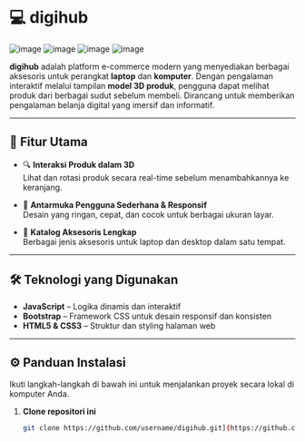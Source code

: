 # 💻 digihub
![image](https://img.shields.io/badge/JavaScript-323330?style=for-the-badge&logo=javascript&logoColor=F7DF1E)
![image](https://img.shields.io/badge/Bootstrap-563D7C?style=for-the-badge&logo=bootstrap&logoColor=white)
![image](https://img.shields.io/badge/HTML5-E34F26?style=for-the-badge&logo=html5&logoColor=white)
![image](https://img.shields.io/badge/CSS3-1572B6?style=for-the-badge&logo=css3&logoColor=white)

**digihub** adalah platform e-commerce modern yang menyediakan berbagai aksesoris untuk perangkat **laptop** dan **komputer**. Dengan pengalaman interaktif melalui tampilan **model 3D produk**, pengguna dapat melihat produk dari berbagai sudut sebelum membeli. Dirancang untuk memberikan pengalaman belanja digital yang imersif dan informatif.

---

## 🚀 Fitur Utama

- 🔍 **Interaksi Produk dalam 3D**  
  Lihat dan rotasi produk secara real-time sebelum menambahkannya ke keranjang.

- 🛒 **Antarmuka Pengguna Sederhana & Responsif**  
  Desain yang ringan, cepat, dan cocok untuk berbagai ukuran layar.

- 🎨 **Katalog Aksesoris Lengkap**  
  Berbagai jenis aksesoris untuk laptop dan desktop dalam satu tempat.

---

## 🛠️ Teknologi yang Digunakan

- **JavaScript** – Logika dinamis dan interaktif
- **Bootstrap** – Framework CSS untuk desain responsif dan konsisten
- **HTML5 & CSS3** – Struktur dan styling halaman web

---

## ⚙️ Panduan Instalasi

Ikuti langkah-langkah di bawah ini untuk menjalankan proyek secara lokal di komputer Anda.

1. **Clone repositori ini**
   ```bash
   git clone https://github.com/username/digihub.git](https://github.com/MhmmadArul/digihub-ecommerce-web.git
